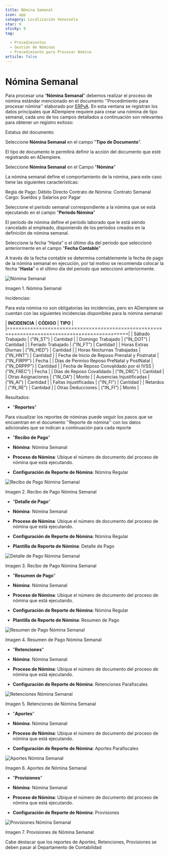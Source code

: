 ```yaml
---
title: Nómina Semanal
icon: app
category: Localización Venezuela
star: 9
sticky: 9
tag:

  - Procedimientos
  - Gestión de Nóminas
  - Procedimiento para Procesar Nómina
article: false
---
```


 **Nómina Semanal**
===================

Para procesar una “**Nómina Semanal**” debemos realizar el proceso de nómina estándar mencionado en el documento ''Procedimiento para procesar nómina'' elaborado por [ERPyA](http://erpya.com). En esta ventana se registran los datos principales que ADempiere requiere para crear una nómina de tipo semanal, cada uno de los campos detallados a continuación son relevantes para obtener un registro exitoso:

Estatus del documento:

Seleccione **Nómina Semanal** en el campo "**Tipo de Documento**".

El tipo de documento le permitirá definir la acción del documento que esté registrando en ADempiere.

Seleccione **Nómina Semanal** en el Campo "**Nómina**"

La nómina semanal define el comportamiento de la nómina, para este caso tiene las siguientes características:

Regla de Pago: Débito Directo
Contrato de Nómina: Contrato Semanal
Cargo: Sueldos y Salarios por Pagar

Seleccione el período semanal correspondiente a la nómina que se está ejecutando en el campo "**Período Nómina**"

El período de nómina define el período laborado que le está siendo cancelado al empleado, disponiendo de los períodos creados en la definición de nómina semanal.

Seleccione la fecha “Hasta” o el último día del período que seleccionó anteriormente en el campo "**Fecha Contable**"

A través de la fecha contable se determina contablemente la fecha de pago de la nómina semanal en ejecución, por tal motivo se recomienda colocar la fecha “**Hasta**” o el último día del período que seleccionó anteriormente.

![Nómina Semanal](/assets/img/docs/lve/procedures/payroll/procedures-to-process-payroll/resources/semanal.png)

Imagen 1. Nómina Semanal

Incidencias:

Para esta nómina no son obligatorias las incidencias, pero en ADempiere se cuentan con las siguientes incidencias disponibles para la nómina semanal:

|           **INCIDENCIA**                              |     **CÓDIGO**       |    **TIPO**    |
|=======================================================+======================+================|
| Sábado Trabajado                                      |     ("IN_ST")        |    Cantidad    |
| Domingo Trabajado                                     |     ("IN_DOT")       |    Cantidad    |
| Feriado Trabajado                                     |     ("IN_FT")        |    Cantidad    |
| Horas Extras Diurnas                                  |     ("IN_HED")       |    Cantidad    |
| Horas Nocturnas Trabajadas                            |     ("IN_HNT")       |    Cantidad    |
| Fecha de Inicio de Reposo Prenatal y Postnatal        |    ("IN_FIRPP")      |     Fecha      |
| Días de Permiso Reposo PreNatal y PostNatal           |    ("IN_DRPPP")      |    Cantidad    |
| Fecha de Reposo Convalidado por el IVSS               |     ("IN_FREC")      |     Fecha      |
| Días de Reposo Covalidado                             |     ("IN_DRC")       |    Cantidad    |
| Otras Asignaciones                                    |      ("IN_OA")       |     Monto      |
| Ausencias Injustificadas                              |      ("IN_AI")       |    Cantidad    |
| Faltas Injustificadas                                 |      ("IN_FI")       |    Cantidad    |
| Retardos                                              |      ("IN_RE")       |    Cantidad    |
| Otras Deducciones                                     |      ("IN_FI")       |     Monto      |

Resultados:

- "**Reportes**"

Para visualizar los reportes de nóminas  puede seguir los pasos que se encuentran en el documento ''Reporte de nómina'' con los datos adicionales que se indican a continuación para cada reporte

- "**Recibo de Pago**"

- **Nómina**: Nómina Semanal

- **Proceso de Nómina**: Ubique el número de documento del proceso de nómina que está ejecutando.

- **Configuración de Reporte de Nómina**: Nómina Regular

![Recibo de Pago Nómina Semanal](/assets/img/docs/lve/procedures/payroll/procedures-to-process-payroll/resources/recibosemanal.png)

Imagen 2. Recibo de Pago Nómina Semanal

- "**Detalle de Pago**"

- **Nómina**: Nómina Semanal

- **Proceso de Nómina**: Ubique el número de documento del proceso de nómina que está ejecutando.

- **Configuración de Reporte de Nómina**: Nómina Regular

- **Plantilla de Reporte de Nómina**: Detalle de Pago

![Detalle de Pago Nómina Semanal](/assets/img/docs/lve/procedures/payroll/procedures-to-process-payroll/resources/detallesemanal.png)

Imagen 3. Recibo de Pago Nómina Semanal

- "**Resumen de Pago**"

- **Nómina**: Nómina Semanal

- **Proceso de Nómina**: Ubique el número de documento del proceso de nómina que está ejecutando.

- **Configuración de Reporte de Nómina**: Nómina Regular

- **Plantilla de Reporte de Nómina**: Resumen de Pago

![Resumen de Pago Nómina Semanal](/assets/img/docs/lve/procedures/payroll/procedures-to-process-payroll/resources/resumensemanal.png)

Imagen 4. Resumen de Pago Nómina Semanal

- "**Retenciones**"

- **Nómina**: Nómina Semanal

- **Proceso de Nómina**: Ubique el número de documento del proceso de nómina que está ejecutando.

- **Configuración de Reporte de Nómina**: Retenciones Parafiscales

![Retenciones Nómina Semanal](/assets/img/docs/lve/procedures/payroll/procedures-to-process-payroll/resources/retencionessemanal.png)

Imagen 5. Retenciones de Nómina Semanal

- "**Aportes**"

- **Nómina**: Nómina Semanal

- **Proceso de Nómina**: Ubique el número de documento del proceso de nómina que está ejecutando.

- **Configuración de Reporte de Nómina**: Aportes Parafiscales

![Aportes Nómina Semanal](/assets/img/docs/lve/procedures/payroll/procedures-to-process-payroll/resources/aportessemanal.png)

Imagen 6. Aportes de Nómina Semanal

- "**Provisiones**"

- **Nómina**: Nómina Semanal

- **Proceso de Nómina**: Ubique el número de documento del proceso de nómina que está ejecutando.

- **Configuración de Reporte de Nómina**: Provisiones

![Provisiones Nómina Semanal](/assets/img/docs/lve/procedures/payroll/procedures-to-process-payroll/resources/provisionessemanal.png)

Imagen 7. Provisiones de Nómina Semanal

Cabe destacar que los reportes de Aportes, Retenciones, Provisiones se deben pasar al Departamento de Contabilidad
